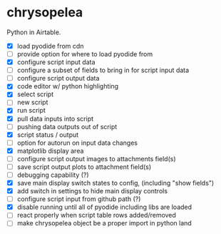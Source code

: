 # chrysopelea
Python in Airtable.

- [x] load pyodide from cdn
- [ ] provide option for where to load pyodide from
- [x] configure script input data
- [ ] configure a subset of fields to bring in for script input data
- [ ] configure script output data
- [x] code editor w/ python highlighting
- [x] select script
- [ ] new script
- [x] run script
- [x] pull data inputs into script
- [ ] pushing data outputs out of script
- [x] script status / output
- [ ] option for autorun on input data changes
- [x] matplotlib display area
- [ ] configure script output images to attachments field(s)
- [ ] save script output plots to attachment field(s)
- [ ] debugging capability (?)
- [x] save main display switch states to config, (including "show fields")
- [x] add switch in settings to hide main display controls
- [ ] configure script input from github path (?)
- [x] disable running until all of pyodide including libs are loaded
- [ ] react properly when script table rows added/removed
- [ ] make chrysopelea object be a proper import in python land
